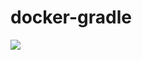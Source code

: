 # docker-gradle
[![](https://images.microbadger.com/badges/image/bitweb/gradle.svg)](https://microbadger.com/images/bitweb/gradle "Get your own image badge on microbadger.com")
